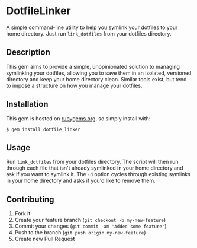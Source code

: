 # DotfileLinker

A simple command-line utility to help you symlink your dotfiles to your home directory. Just run `link_dotfiles` from
your dotfiles directory.

## Description

This gem aims to provide a simple, unopinionated solution to managing symlinking your dotfiles, allowing you to save
them in an isolated, versioned directory and keep your home directory clean. Similar tools exist, but tend to impose a
structure on how you manage your dotfiles.

## Installation

This gem is hosted on [rubygems.org](rubygems.org), so simply install with:

    $ gem install dotfile_linker

## Usage

Run `link_dotfiles` from your dotfiles directory. The script will then run through each file that isn't already
symlinked in your home directory and ask if you want to symlink it. The `-d` option cycles through existing symlinks in
your home directory and asks if you'd like to remove them.

## Contributing

1. Fork it
2. Create your feature branch (`git checkout -b my-new-feature`)
3. Commit your changes (`git commit -am 'Added some feature'`)
4. Push to the branch (`git push origin my-new-feature`)
5. Create new Pull Request

